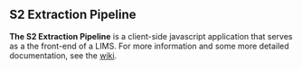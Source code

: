S2 Extraction Pipeline
----------------------

**The S2 Extraction Pipeline** is a client-side javascript application that serves as a the front-end of a LIMS. For more information and some more detailed documentation, see the [wiki](https://github.com/sanger/s2_extraction_pipeline/wiki).
